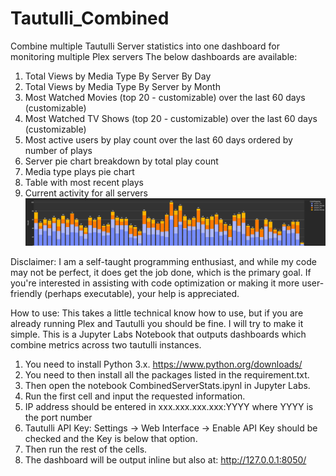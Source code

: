 # Tautulli_Combined
Combine multiple Tautulli Server statistics into one dashboard for monitoring multiple Plex servers
The below dashboards are available:
1) Total Views by Media Type By Server By Day
2) Total Views by Media Type By Server by Month
3) Most Watched Movies (top 20 - customizable) over the last 60 days (customizable)
4) Most Watched TV Shows (top 20 - customizable) over the last 60 days (customizable)
5) Most active users by play count over the last 60 days ordered by number of plays
6) Server pie chart breakdown by total play count
7) Media type plays pie chart
8) Table with most recent plays
9) Current activity for all servers
![example](https://github.com/jsgiacomi/Tautulli_Combined/blob/main/example.png)

Disclaimer:
I am a self-taught programming enthusiast, and while my code may not be perfect, it does get the job done, which is the primary goal. If you're interested in assisting with code optimization or making it more user-friendly (perhaps executable), your help is appreciated.

How to use:
This takes a little technical know how to use, but if you are already running Plex and Tautulli you should be fine. I will try to make it simple. This is a Jupyter Labs Notebook that outputs dashboards which combine metrics across two tautulli instances. 

1) You need to install Python 3.x. https://www.python.org/downloads/
2) You need to then install all the packages listed in the requirement.txt.
3) Then open the notebook CombinedServerStats.ipynl in Jupyter Labs.
4) Run the first cell and input the requested information.
5) IP address should be entered in xxx.xxx.xxx.xxx:YYYY where YYYY is the port number
6) Tautulli API Key: Settings -> Web Interface -> Enable API Key should be checked and the Key is below that option.
7) Then run the rest of the cells.
8) The dashboard will be output inline but also at: http://127.0.0.1:8050/
